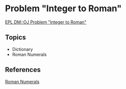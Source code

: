 # Problem "Integer to Roman"
[EPL DM::OJ Problem "Integer to Roman"](https://oj.epl.tw/problem/w06p006)

## Topics
- Dictionary
- Roman Numerals

## References
[Roman Numerals](https://www.britannica.com/topic/Roman-numeral)